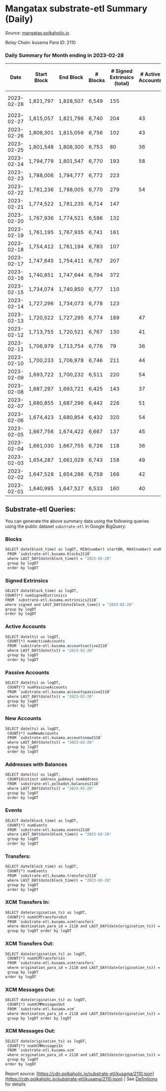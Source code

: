 # Mangatax substrate-etl Summary (Daily)

_Source_: [mangatax.polkaholic.io](https://mangatax.polkaholic.io)

*Relay Chain*: kusama
*Para ID*: 2110



### Daily Summary for Month ending in 2023-02-28


| Date | Start Block | End Block | # Blocks | # Signed Extrinsics (total) | # Active Accounts | # Passive | # New | # Addresses with Balances | # Events | # Transfers | # XCM Transfers In | # XCM Transfers Out | # XCM In | # XCM Out | Issues | 
| ---- | ----------- | --------- | -------- | --------------------------- | ----------------- | --------- | ----- | ------------------------- | -------- | ----------- | ------------------ | ------------------- | -------- | --------- | ------ |
| 2023-02-28 | 1,821,797 | 1,828,507 | 6,549 | 155 |  |  |  | 1,774 | 21,724 | 687  | 17 ($17,964.31) | 15 ($3,501.92) | 17 | 15 | 162 missing (2.41%) |
| 2023-02-27 | 1,815,057 | 1,821,796 | 6,740 | 204 | 43 | 6 | 5 | 1,773 | 23,186 | 1,176  | 26 ($4,504.57) | 25 ($3,098.84) | 26 | 25 |  |
| 2023-02-26 | 1,808,301 | 1,815,056 | 6,756 | 102 | 43 | 6 | 2 | 1,768 | 21,652 | 380  | 13 ($2,892.70) | 8 ($1,177.49) | 13 | 8 |  |
| 2023-02-25 | 1,801,548 | 1,808,300 | 6,753 | 80 | 36 | 6 | 5 | 1,766 | 21,430 | 353  | 11 ($2,514.95) | 8 ($1,155.38) | 11 | 9 |  |
| 2023-02-24 | 1,794,778 | 1,801,547 | 6,770 | 193 | 58 | 5 | 1 | 1,761 | 22,730 | 757  | 17 ($4,555.73) | 20 ($2,002.86) | 17 | 20 |  |
| 2023-02-23 | 1,788,006 | 1,794,777 | 6,772 | 223 |  |  | 1,760 | 1,760 | 23,339 | 1,030  | 48 ($4,978.02) | 25  | 48 | 26 |  |
| 2023-02-22 | 1,781,236 | 1,788,005 | 6,770 | 279 | 54 | 5 | 1,752 | 1,752 | 24,167 | 1,326  | 47 ($13,270.84) | 33  | 47 | 33 |  |
| 2023-02-21 | 1,774,522 | 1,781,235 | 6,714 | 147 |  |  |  | 1,749 | 22,494 | 852  | 27 ($2,713.09) | 21 ($4,123.62) | 27 | 22 |  |
| 2023-02-20 | 1,767,936 | 1,774,521 | 6,586 | 132 |  |  |  | 1,746 | 21,520 | 519  | 20 ($1,272.40) | 13 ($1,836.38) | 20 | 13 |  |
| 2023-02-19 | 1,761,195 | 1,767,935 | 6,741 | 161 |  |  |  | 1,743 | 22,667 | 850  | 29 ($4,130.23) | 25 ($5,115.42) |  |  |  |
| 2023-02-18 | 1,754,412 | 1,761,194 | 6,783 | 107 |  |  |  | 1,742 | 22,184 | 684  | 18 ($2,135.61) | 20 ($3,224.32) |  |  |  |
| 2023-02-17 | 1,747,645 | 1,754,411 | 6,767 | 207 |  |  |  | 1,740 | 23,347 | 1,037  | 32 ($4,784.69) | 24 ($4,023.54) |  |  |  |
| 2023-02-16 | 1,740,851 | 1,747,644 | 6,794 | 372 |  |  |  | 1,736 | 24,376 | 1,013  | 32 ($4,247.94) | 28 ($4,122.73) |  |  |  |
| 2023-02-15 | 1,734,074 | 1,740,850 | 6,777 | 110 |  |  |  | 1,735 | 22,009 | 541  | 33 ($4,521.36) | 11 ($2,308.18) |  |  |  |
| 2023-02-14 | 1,727,296 | 1,734,073 | 6,778 | 123 |  |  |  | 1,726 | 22,357 | 645  | 49 ($4,174.02) | 15 ($1,372.91) |  |  |  |
| 2023-02-13 | 1,720,522 | 1,727,295 | 6,774 | 189 | 47 | 6 | 5 | 1,710 | 23,111 | 950  | 33 ($2,394.83) | 25 ($3,167.36) | 33 | 25 |  |
| 2023-02-12 | 1,713,755 | 1,720,521 | 6,767 | 130 | 41 | 5 | 4 | 1,705 | 22,266 | 694  | 22 ($1,557.79) | 18 ($2,502.79) | 22 | 18 |  |
| 2023-02-11 | 1,706,979 | 1,713,754 | 6,776 | 79 | 36 | 5 | 1 | 1,701 | 21,665 | 418  | 14 ($1,400.98) | 11 ($1,069.91) | 14 | 11 |  |
| 2023-02-10 | 1,700,233 | 1,706,978 | 6,746 | 211 | 44 | 16 | 20 | 1,700 | 23,896 | 1,401  | 38 ($6,091.07) | 28 ($7,118.28) | 38 | 28 |  |
| 2023-02-09 | 1,693,722 | 1,700,232 | 6,511 | 220 | 54 | 5 | 4 | 1,680 | 23,321 | 1,484  | 39 ($7,477.33) | 33 ($8,009.98) | 39 | 33 |  |
| 2023-02-08 | 1,687,297 | 1,693,721 | 6,425 | 143 | 37 | 5 | 8 | 1,676 | 21,654 | 832  | 33 ($41,618.19) | 22 ($4,776.02) | 36 | 22 |  |
| 2023-02-07 | 1,680,855 | 1,687,296 | 6,442 | 226 | 51 | 5 | 2 | 1,668 | 23,051 | 1,343  | 43 ($5,884.16) | 41 ($17,026.58) | 43 | 41 |  |
| 2023-02-06 | 1,674,423 | 1,680,854 | 6,432 | 320 | 54 | 7 | 4 | 1,666 | 24,463 | 1,830  | 68 ($18,121.98) | 54 ($15,842.97) | 68 | 56 |  |
| 2023-02-05 | 1,667,756 | 1,674,422 | 6,667 | 137 | 45 | 5 |  | 1,662 | 22,130 | 698  | 21 ($2,162.44) | 23 ($2,996.35) | 21 | 23 |  |
| 2023-02-04 | 1,661,030 | 1,667,755 | 6,726 | 118 | 36 | 5 | 2 | 1,662 | 22,256 | 744  | 26 ($5,603.31) | 25 ($5,702.21) | 26 | 25 |  |
| 2023-02-03 | 1,654,287 | 1,661,029 | 6,743 | 158 | 49 | 6 | 5 | 1,660 | 22,593 | 782  | 29 ($35,558.93) | 17 ($2,405.23) | 29 | 17 |  |
| 2023-02-02 | 1,647,528 | 1,654,286 | 6,759 | 166 | 42 | 5 | 3 | 1,655 | 22,863 | 878  | 33 ($4,589.48) | 24 ($4,269.40) | 33 | 24 |  |
| 2023-02-01 | 1,640,995 | 1,647,527 | 6,533 | 160 | 40 | 5 | 1 | 1,652 | 22,422 | 1,051  | 39 ($5,300.33) | 26 ($4,091.70) | 39 | 30 |  |

## Substrate-etl Queries:
You can generate the above summary data using the following queries using the public dataset `substrate-etl` in Google BigQuery:

### Blocks
```bash
SELECT date(block_time) as logDT, MIN(number) startBN, MAX(number) endBN, COUNT(*) numBlocks 
 FROM `substrate-etl.kusama.blocks2110`  
 where LAST_DAY(date(block_time)) = "2023-02-28" 
 group by logDT 
 order by logDT
```

### Signed Extrinsics
```bash
SELECT date(block_time) as logDT, 
COUNT(*) numSignedExtrinsics 
FROM `substrate-etl.kusama.extrinsics2110`  
where signed and LAST_DAY(date(block_time)) = "2023-02-28" 
group by logDT 
order by logDT
```

### Active Accounts
```bash
SELECT date(ts) as logDT, 
 COUNT(*) numActiveAccounts 
 FROM `substrate-etl.kusama.accountsactive2110` 
 where LAST_DAY(date(ts)) = "2023-02-28" 
 group by logDT 
 order by logDT
```

### Passive Accounts
```bash
SELECT date(ts) as logDT, 
 COUNT(*) numPassiveAccounts 
 FROM `substrate-etl.kusama.accountspassive2110` 
 where LAST_DAY(date(ts)) = "2023-02-28" 
 group by logDT 
 order by logDT
```

### New Accounts
```bash
SELECT date(ts) as logDT, 
 COUNT(*) numNewAccounts 
 FROM `substrate-etl.kusama.accountsnew2110` 
 where LAST_DAY(date(ts)) = "2023-02-28" 
 group by logDT
 order by logDT
```

### Addresses with Balances
```bash
SELECT date(ts) as logDT,
 COUNT(distinct address_pubkey) numAddress 
 FROM `substrate-etl.polkadot.balances2110` 
 where LAST_DAY(date(ts)) = "2023-02-28" 
 group by logDT 
 order by logDT
```

### Events
```bash
SELECT date(block_time) as logDT, 
 COUNT(*) numEvents 
 FROM `substrate-etl.kusama.events2110` 
 where LAST_DAY(date(block_time)) = "2023-02-28" 
 group by logDT 
 order by logDT
```

### Transfers:
```bash
SELECT date(block_time) as logDT, 
 COUNT(*) numEvents 
 FROM `substrate-etl.kusama.transfers2110` 
 where LAST_DAY(date(block_time)) = "2023-02-28" 
 group by logDT 
 order by logDT
```

### XCM Transfers In:
```bash
SELECT date(origination_ts) as logDT, 
 COUNT(*) numXCMTransfersOut 
 FROM `substrate-etl.kusama.xcmtransfers` 
 where destination_para_id = 2110 and LAST_DAY(date(origination_ts)) = "2023-02-28" 
 group by logDT order by logDT
```

### XCM Transfers Out:
```bash
SELECT date(origination_ts) as logDT, 
 COUNT(*) numXCMTransfersIn 
 FROM `substrate-etl.kusama.xcmtransfers` 
 where origination_para_id = 2110 and LAST_DAY(date(origination_ts)) = "2023-02-28" 
 group by logDT 
order by logDT
```

### XCM Messages Out:
```bash
SELECT date(origination_ts) as logDT, 
 COUNT(*) numXCMMessagesOut 
 FROM `substrate-etl.kusama.xcm` 
 where destination_para_id = 2110 and LAST_DAY(date(origination_ts)) = "2023-02-28" 
 group by logDT order by logDT
```

### XCM Messages Out:
```bash
SELECT date(origination_ts) as logDT, 
 COUNT(*) numXCMMessagesIn 
 FROM `substrate-etl.kusama.xcm` 
 where origination_para_id = 2110 and LAST_DAY(date(origination_ts)) = "2023-02-28" 
 group by logDT 
order by logDT
```


Report source: [https://cdn.polkaholic.io/substrate-etl/kusama/2110.json](https://cdn.polkaholic.io/substrate-etl/kusama/2110.json) | See [Definitions](/DEFINITIONS.md) for details
